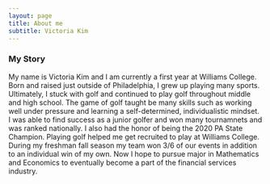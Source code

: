 ```yaml
---
layout: page
title: About me
subtitle: Victoria Kim
---
```


### My Story

My name is Victoria Kim and I am currently a first year at Williams College. Born and raised just outside of Philadelphia, I grew up playing many sports. Ultimately, I stuck with golf and continued to play golf throughout middle and high school. The game of golf taught be many skills such as working well under pressure and learning a self-determined, individualistic mindset. I was able to find success as a junior golfer and won many tournamnets and was ranked nationally. I also had the honor of being the 2020 PA State Champion. Playing golf helped me get recruited to play at Williams College. During my freshman fall season my team won 3/6 of our events in addition to an individual win of my own. Now I hope to pursue major in Mathematics and Economics to eventually become a part of the financial services industry.
